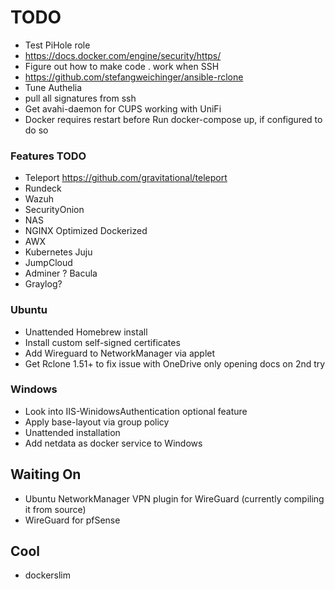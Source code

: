 # TODO

* Test PiHole role
* https://docs.docker.com/engine/security/https/
* Figure out how to make code . work when SSH
* https://github.com/stefangweichinger/ansible-rclone
* Tune Authelia
* pull all signatures from ssh
* Get avahi-daemon for CUPS working with UniFi
* Docker requires restart before Run docker-compose up, if configured to do so

### Features TODO

* Teleport https://github.com/gravitational/teleport
* Rundeck
* Wazuh
* SecurityOnion
* NAS
* NGINX Optimized Dockerized
* AWX
* Kubernetes Juju
* JumpCloud
* Adminer
? Bacula
* Graylog?

### Ubuntu

* Unattended Homebrew install
* Install custom self-signed certificates
* Add Wireguard to NetworkManager via applet
* Get Rclone 1.51+ to fix issue with OneDrive only opening docs on 2nd try

### Windows

* Look into IIS-WinidowsAuthentication optional feature
* Apply base-layout via group policy
* Unattended installation
* Add netdata as docker service to Windows

## Waiting On

* Ubuntu NetworkManager VPN plugin for WireGuard (currently compiling it from source)
* WireGuard for pfSense

## Cool

* dockerslim